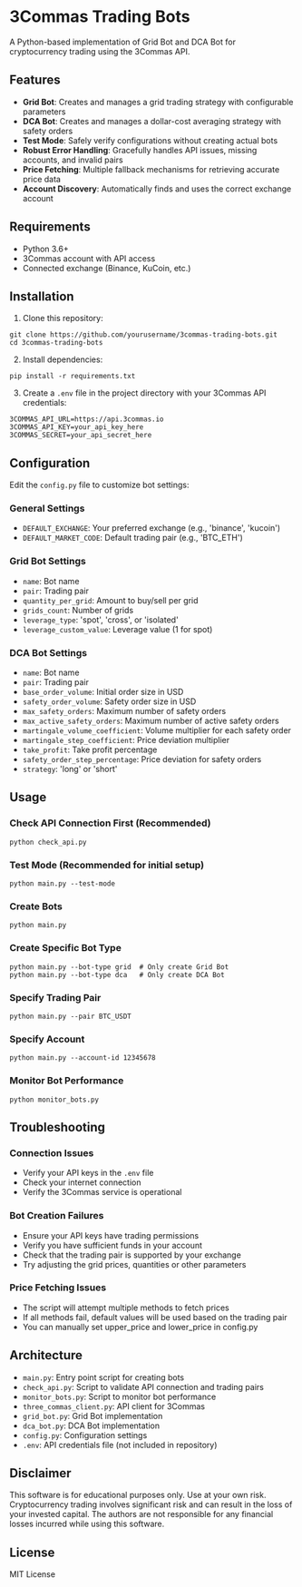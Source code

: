 # 3Commas Trading Bots

A Python-based implementation of Grid Bot and DCA Bot for cryptocurrency trading using the 3Commas API.

## Features

- **Grid Bot**: Creates and manages a grid trading strategy with configurable parameters
- **DCA Bot**: Creates and manages a dollar-cost averaging strategy with safety orders
- **Test Mode**: Safely verify configurations without creating actual bots
- **Robust Error Handling**: Gracefully handles API issues, missing accounts, and invalid pairs
- **Price Fetching**: Multiple fallback mechanisms for retrieving accurate price data
- **Account Discovery**: Automatically finds and uses the correct exchange account

## Requirements

- Python 3.6+
- 3Commas account with API access
- Connected exchange (Binance, KuCoin, etc.)

## Installation

1. Clone this repository:
```
git clone https://github.com/yourusername/3commas-trading-bots.git
cd 3commas-trading-bots
```

2. Install dependencies:
```
pip install -r requirements.txt
```

3. Create a `.env` file in the project directory with your 3Commas API credentials:
```
3COMMAS_API_URL=https://api.3commas.io
3COMMAS_API_KEY=your_api_key_here
3COMMAS_SECRET=your_api_secret_here
```

## Configuration

Edit the `config.py` file to customize bot settings:

### General Settings
- `DEFAULT_EXCHANGE`: Your preferred exchange (e.g., 'binance', 'kucoin')
- `DEFAULT_MARKET_CODE`: Default trading pair (e.g., 'BTC_ETH')

### Grid Bot Settings
- `name`: Bot name
- `pair`: Trading pair
- `quantity_per_grid`: Amount to buy/sell per grid
- `grids_count`: Number of grids
- `leverage_type`: 'spot', 'cross', or 'isolated'
- `leverage_custom_value`: Leverage value (1 for spot)

### DCA Bot Settings
- `name`: Bot name
- `pair`: Trading pair
- `base_order_volume`: Initial order size in USD
- `safety_order_volume`: Safety order size in USD
- `max_safety_orders`: Maximum number of safety orders
- `max_active_safety_orders`: Maximum number of active safety orders
- `martingale_volume_coefficient`: Volume multiplier for each safety order
- `martingale_step_coefficient`: Price deviation multiplier
- `take_profit`: Take profit percentage
- `safety_order_step_percentage`: Price deviation for safety orders
- `strategy`: 'long' or 'short'

## Usage

### Check API Connection First (Recommended)
```
python check_api.py
```

### Test Mode (Recommended for initial setup)
```
python main.py --test-mode
```

### Create Bots
```
python main.py
```

### Create Specific Bot Type
```
python main.py --bot-type grid  # Only create Grid Bot
python main.py --bot-type dca   # Only create DCA Bot
```

### Specify Trading Pair
```
python main.py --pair BTC_USDT
```

### Specify Account
```
python main.py --account-id 12345678
```

### Monitor Bot Performance
```
python monitor_bots.py
```

## Troubleshooting

### Connection Issues
- Verify your API keys in the `.env` file
- Check your internet connection
- Verify the 3Commas service is operational

### Bot Creation Failures
- Ensure your API keys have trading permissions
- Verify you have sufficient funds in your account
- Check that the trading pair is supported by your exchange
- Try adjusting the grid prices, quantities or other parameters

### Price Fetching Issues
- The script will attempt multiple methods to fetch prices
- If all methods fail, default values will be used based on the trading pair
- You can manually set upper_price and lower_price in config.py

## Architecture

- `main.py`: Entry point script for creating bots
- `check_api.py`: Script to validate API connection and trading pairs
- `monitor_bots.py`: Script to monitor bot performance
- `three_commas_client.py`: API client for 3Commas
- `grid_bot.py`: Grid Bot implementation
- `dca_bot.py`: DCA Bot implementation
- `config.py`: Configuration settings
- `.env`: API credentials file (not included in repository)

## Disclaimer

This software is for educational purposes only. Use at your own risk. Cryptocurrency trading involves significant risk and can result in the loss of your invested capital. The authors are not responsible for any financial losses incurred while using this software.

## License

MIT License